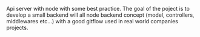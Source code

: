 Api server with node with some best practice.
The goal of the poject is to develop a small backend will all node backend concept (model, controllers, middlewares etc...)
with a good gitflow used in real world companies projects.
